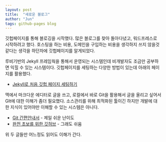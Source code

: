 ```yaml
---
layout: post
title:  "새로운 블로그"
author: "Jun"
tags: github-pages blog
---
```


깃헙페이지를 통해 블로깅을 시작했다. 많은 블로그를 찾아 돌아다녔고, 워드프레스로 시작하려고 했다.  호스팅을 하는 비용, 도메인을 구입하는 비용을 생각하지 쓰지 않을것 같다는 생각을 하던차에 깃헙페이지를 알게되었다.

루비기반의 Jekyll 프레임웍을 통해서 운영되는 시스템인데 비개발자도 조금만 공부하면 익힐 수 있는 시스템이다. 깃헙페이지를 세팅하는 다양한 방법이 있는데 아래의 페이지를 활용했다.

- [Jekyll로 처음 깃헙 페이지 세팅하기](https://help.github.com/articles/setting-up-your-github-pages-site-locally-with-jekyll/)

맥에서 마크다운 에디터로 글을 쓰고, 로컬에서 바로 Git을 활용해서 글을 올리고 싶어서 GIt에 대한 이해가 좀더 필요했다. 소스관리를 위해 최적화된 툴이긴 하지만 개발에 대한 지식이 있어야만 이해할 수 있는 시스템은 아니다.

- [Git 간편안내서](https://rogerdudler.github.io/git-guide/index.ko.html) - 제일 쉬운 난이도
- [완전 초보를 위한 깃허브](https://nolboo.kim/blog/2013/10/06/github-for-beginner/) - 그래도 쉬움

위 두 글들만 어느정도 읽어도 이해가 간다.
